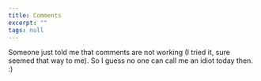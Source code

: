 ```yaml
---
title: Comments
excerpt: ""
tags: null
---
```

<div class="Section1"> Someone just told me that comments are not working (I tried it, sure seemed that way to me). So I guess no one can call me an idiot today then. :) 
</div>